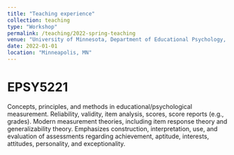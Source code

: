 ```yaml
---
title: "Teaching experience"
collection: teaching
type: "Workshop"
permalink: /teaching/2022-spring-teaching
venue: "University of Minnesota, Department of Educational Psychology, University of Minnesota"
date: 2022-01-01
location: "Minneapolis, MN"
---
```


EPSY5221
======
Concepts, principles, and methods in educational/psychological measurement. Reliability, validity, item analysis, scores, score reports (e.g., grades). Modern measurement theories, including item response theory and generalizability theory. Emphasizes construction, interpretation, use, and evaluation of assessments regarding achievement, aptitude, interests, attitudes, personality, and exceptionality.

